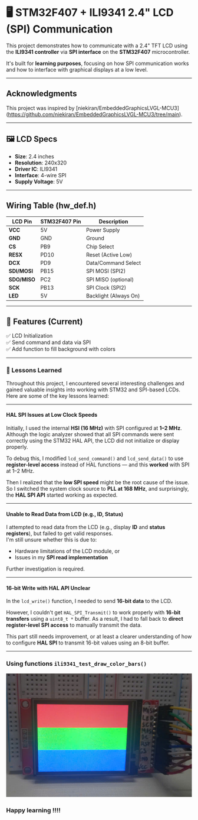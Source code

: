 # 🖥️ STM32F407 + ILI9341 2.4" LCD (SPI) Communication

This project demonstrates how to communicate with a 2.4" TFT LCD using the **ILI9341 controller** via **SPI interface** on the **STM32F407** microcontroller.

It's built for **learning purposes**, focusing on how SPI communication works and how to interface with graphical displays at a low level.

---

## Acknowledgments
This project was inspired by [niekiran/EmbeddedGraphicsLVGL-MCU3] (https://github.com/niekiran/EmbeddedGraphicsLVGL-MCU3/tree/main).

---

## 🖼️ LCD Specs

- **Size**: 2.4 inches
- **Resolution**: 240x320
- **Driver IC**: ILI9341
- **Interface**: 4-wire SPI
- **Supply Voltage**: 5V

---
## Wiring Table  (hw_def.h)
| LCD Pin      | STM32F407 Pin | Description           |
| ------------ | ------------- | --------------------- |
| **VCC**      | 5V            | Power Supply          |
| **GND**      | GND           | Ground                |
| **CS**       | PB9           | Chip Select           |
| **RESX**     | PD10          | Reset (Active Low)    |
| **DCX**      | PD9           | Data/Command Select   |
| **SDI/MOSI** | PB15          | SPI MOSI (SPI2)       |
| **SDO/MISO** | PC2           | SPI MISO (optional)   |
| **SCK**      | PB13          | SPI Clock (SPI2)      |
| **LED**      | 5V            | Backlight (Always On) |


---

## 🔄 Features (Current)

✅ LCD Initialization  
✅ Send command and data via SPI  
✅ Add function to fill background with colors

---

### 📘 Lessons Learned

Throughout this project, I encountered several interesting challenges and gained valuable insights into working with STM32 and SPI-based LCDs. Here are some of the key lessons learned:

---

#### HAL SPI Issues at Low Clock Speeds

Initially, I used the internal **HSI (16 MHz)** with SPI configured at **1–2 MHz**. Although the logic analyzer showed that all SPI commands were sent correctly using the STM32 HAL API, the LCD did not initialize or display properly.

To debug this, I modified `lcd_send_command()` and `lcd_send_data()` to use **register-level access** instead of HAL functions — and this **worked** with SPI at 1–2 MHz.

Then I realized that the **low SPI speed** might be the root cause of the issue. So I switched the system clock source to **PLL at 168 MHz**, and surprisingly, the **HAL SPI API** started working as expected.

---

#### Unable to Read Data from LCD (e.g., ID, Status)

I attempted to read data from the LCD (e.g., display **ID** and **status registers**), but failed to get valid responses.  
I'm still unsure whether this is due to:

- Hardware limitations of the LCD module, or  
- Issues in my **SPI read implementation**

Further investigation is required.

---

#### 16-bit Write with HAL API Unclear

In the `lcd_write()` function, I needed to send **16-bit data** to the LCD.

However, I couldn't get `HAL_SPI_Transmit()` to work properly with **16-bit transfers** using a `uint8_t *` buffer. As a result, I had to fall back to **direct register-level SPI access** to manually transmit the data.

This part still needs improvement, or at least a clearer understanding of how to configure **HAL SPI** to transmit 16-bit values using an 8-bit buffer.

---

### Using functions `ili9341_test_draw_color_bars()`
![alt text](Doc/RGB.png)

### Happy learning !!!!


